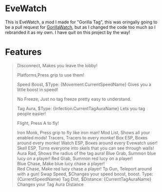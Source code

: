 # EveWatch

This is EveWatch, a mod I made for "Gorilla Tag", this was oringally going to be a pull request for [GorillaWatch](https://github.com/ArtificialGorillas/GorillaWatch), but as I changed the code too much so I rebranded it as my own. I have quit on this project by the way!

# Features
> Disconnect, Makes you leave the lobby!
> 
> Platforms,Press grip to use them!
> 
> Speed Boost, $Type: {Movement.CurrentSpeedName} Gives you a little boost in speed!
> 
> No Freeze, Just no tag freeze pretty easy to understand.
> 
> Tag Aura, $Type: {Infection.CurrentTagAuraName} Lets you tag people easier!
> 
> Flight, Press A to fly!
> 
> Iron Monk, Press grip to fly like iron man!
> Mod List, Shows all your enabled mods!
> Tracers, Tracers to every monke!
> Box ESP, Boxes around every monke! 
> Watch ESP, Boxes around every Evewatch user!
> Skell ESP, Turns everyone into skels that you can see through walls!
> Aura Rad, Shows the radius of the tag aura!
> Blue Grab, Summon blue lucy on a player! 
> Red Grab, Summon red lucy on a player!  
> Blue Chase, Make blue lucy chase a player!  
> Red Chase, Make red lucy chase a player!
> Tp Gun, Teleport around with a gun! 
> Swap Speed, $Changes your speed boost, boost. Type: {CurrentSpeedName} 
> Tag Dist, $Distance: {CurrentTagAuraName} Changes your Tag Aura Distance
